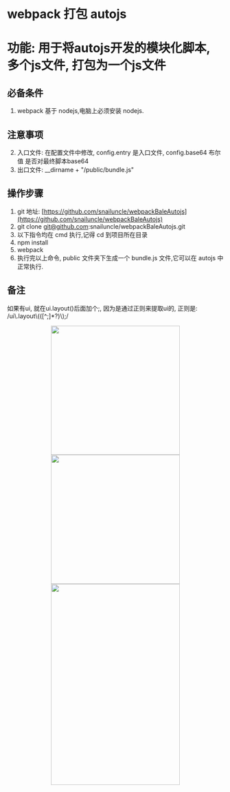 # webpack 打包 autojs
# 功能: 用于将autojs开发的模块化脚本, 多个js文件, 打包为一个js文件

## 必备条件

1. webpack 基于 nodejs,电脑上必须安装 nodejs.

## 注意事项

2. 入口文件: 在配置文件中修改, config.entry 是入口文件, config.base64 布尔值 是否对最终脚本base64
3. 出口文件: \_\_dirname + "/public/bundle.js"

## 操作步骤

1. git 地址: [https://github.com/snailuncle/webpackBaleAutojs](https://github.com/snailuncle/webpackBaleAutojs)
2. git clone git@github.com:snailuncle/webpackBaleAutojs.git
3. 以下指令均在 cmd 执行,记得 cd 到项目所在目录
4. npm install
5. webpack
6. 执行完以上命令, public 文件夹下生成一个 bundle.js 文件,它可以在 autojs 中正常执行.

## 备注 

如果有ui, 就在ui.layout()后面加个;, 因为是通过正则来提取ui的, 正则是: /ui\\.layout\\(([^;]*?)\\);/

<div align=center>
<img width="300" height="300" src="https://raw.githubusercontent.com/snailuncle/autojsDemo/master/111111111%E6%9F%B4%E6%88%BF/yeah.png"/>
<img width="300" height="300" src="https://raw.githubusercontent.com/snailuncle/autojsDemo/master/111111111%E6%9F%B4%E6%88%BF/%E5%BE%AE%E4%BF%A1%E8%B5%9E%E8%B5%8F%E7%A0%81.png"/>
<img width="300" height="467" src="https://raw.githubusercontent.com/snailuncle/autojsDemo/master/111111111%E6%9F%B4%E6%88%BF/%E6%94%AF%E4%BB%98%E5%AE%9D%E6%94%B6%E6%AC%BE%E7%A0%81.jpg"/>
</div>
